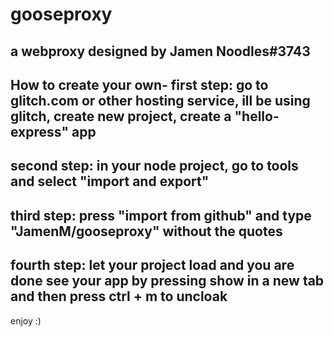 # gooseproxy
a webproxy designed by Jamen Noodles#3743
-----------------------------------------
How to create your own-
first step: go to glitch.com or other hosting service, ill be using glitch, create new project, create a "hello-express" app
----------------------------------------------------------------------------------------------------------------------------
second step: in your node project, go to tools and select "import and export"
-----------------------------------------------------------------------------
third step: press "import from github" and type "JamenM/gooseproxy" without the quotes
--------------------------------------------------------------------------------------
fourth step: let your project load and you are done see your app by pressing show in a new tab and then press ctrl + m to uncloak
---------------------------------------------------------------------------------------------------------------------------------
enjoy :)
